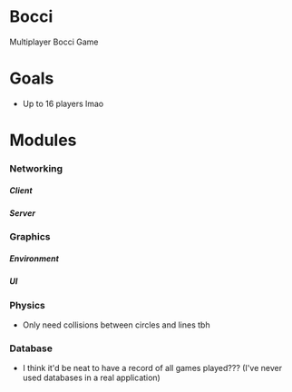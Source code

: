 # Bocci
Multiplayer Bocci Game

# Goals

* Up to 16 players lmao

# Modules

### Networking

##### Client

##### Server

### Graphics

##### Environment

##### UI

### Physics

* Only need collisions between circles and lines tbh

### Database

* I think it'd be neat to have a record of all games played??? (I've never used databases in a real application)

